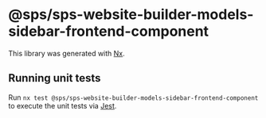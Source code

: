 # @sps/sps-website-builder-models-sidebar-frontend-component

This library was generated with [Nx](https://nx.dev).

## Running unit tests

Run `nx test @sps/sps-website-builder-models-sidebar-frontend-component` to execute the unit tests via [Jest](https://jestjs.io).

